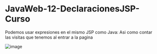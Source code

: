 # JavaWeb-12-DeclaracionesJSP-Curso

Podemos usar expresiones en el mismo JSP como Java:
Asi como contar las visitas que tenemos al entrar a la pagina


![image](https://user-images.githubusercontent.com/61565954/95691926-9aa8bd00-0be8-11eb-8109-e3eda24e38d2.png)
